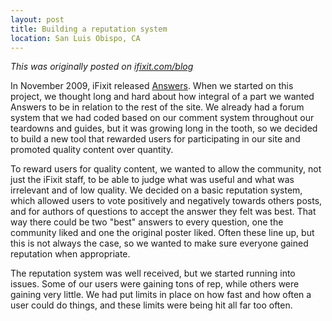 ```yaml
---
layout: post
title: Building a reputation system
location: San Luis Obispo, CA
---
```


*This was originally posted on [ifixit.com/blog][1]*

In November 2009, iFixit released [Answers][2]. When we started on this
project, we thought long and hard about how integral of a part we wanted
Answers to be in relation to the rest of the site. We already had a forum
system that we had coded based on our comment system throughout our teardowns
and guides, but it was growing long in the tooth, so we decided to build a new
tool that rewarded users for participating in our site and promoted quality
content over quantity.

To reward users for quality content, we wanted to allow the community, not just
the iFixit staff, to be able to judge what was useful and what was irrelevant
and of low quality. We decided on a basic reputation system, which allowed
users to vote positively and negatively towards others posts, and for authors
of questions to accept the answer they felt was best. That way there could be
two "best" answers to every question, one the community liked and one the
original poster liked. Often these line up, but this is not always the case, so
we wanted to make sure everyone gained reputation when appropriate.

The reputation system was well received, but we started running into issues.
Some of our users were gaining tons of rep, while others were gaining very
little. We had put limits in place on how fast and how often a user could do
things, and these limits were being hit all far too often.

[1]: http://ifixit.com/blog/
[2]: http://ifixit.com/Answers/

